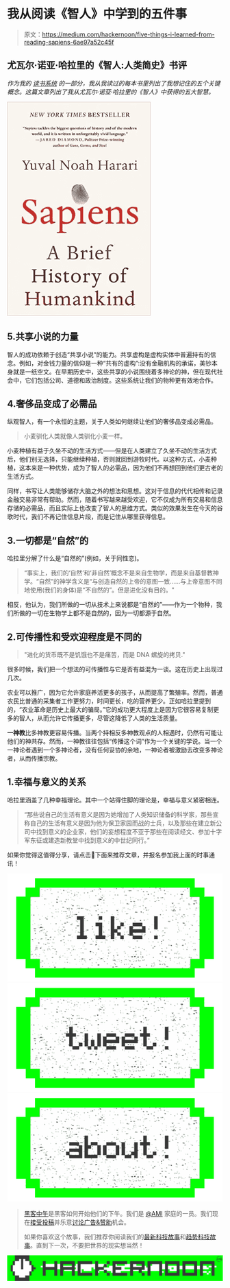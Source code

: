 # 我从阅读《智人》中学到的五件事

> 原文：<https://medium.com/hackernoon/five-things-i-learned-from-reading-sapiens-6ae97a52c45f>

## 尤瓦尔·诺亚·哈拉里的《智人:人类简史》书评

*作为我的* [*读书系统*](https://hackernoon.com/how-i-live-reading-books-so-they-last-6f93c7e7d702) *的一部分，我从我读过的每本书里列出了我想记住的五个关键概念。这篇文章列出了我从尤瓦尔·诺亚·哈拉里的《智人》中获得的五大智慧。*

![](img/ed3b050620aa55edc602352bd6eb2620.png)

## 5.共享小说的力量

智人的成功依赖于创造“共享小说”的能力。共享虚构是虚构实体中普遍持有的信念。例如，对金钱力量的信仰是一种“共有的虚构”:没有金融机构的承诺，美钞本身就是一纸空文。在早期历史中，这些共享的小说围绕着多神论的神，但在现代社会中，它们包括公司、道德和政治制度。这些系统让我们的物种更有效地合作。

## 4.奢侈品变成了必需品

纵观智人，有一个永恒的主题，关于人类如何继续让他们的奢侈品变成必需品。

> 小麦驯化人类就像人类驯化小麦一样。

小麦种植有益于久坐不动的生活方式——但是在人类建立了久坐不动的生活方式后，他们别无选择，只能继续种植，否则就回到游牧时代。以这种方式，小麦种植，这本来是一种优势，成为了智人的必需品，因为他们不再想回到他们更古老的生活方式。

同样，书写让人类能够储存大脑之外的想法和思想。这对于信息的代代相传和记录金融交易非常有帮助。然而，随着书写越来越受欢迎，它不仅成为所有交易和信息存储的必需品，而且实际上也改变了智人的思维方式。类似的效果发生在今天的谷歌时代，我们不再记住信息片段，而是记住从哪里获得信息。

## 3.一切都是“自然”的

哈拉里分解了什么是“自然的”(例如，关于同性恋)。

> “事实上，我们的‘自然’和‘非自然’概念不是来自生物学，而是来自基督教神学。“自然”的神学含义是“与创造自然的上帝的意图一致……与上帝意图不同地使用(我们的身体)是“不自然的”。但是进化没有目的。"

相反，他认为，我们所做的一切从技术上来说都是“自然的”——作为一个物种，我们所做的一切在生物学上都不是自然的，因为一切都源于自然。

## 2.可传播性和受欢迎程度是不同的

> "进化的货币既不是饥饿也不是痛苦，而是 DNA 螺旋的拷贝."

很多时候，我们把一个想法的可传播性与它是否有益混为一谈。这在历史上出现过几次。

农业可以推广，因为它允许家庭养活更多的孩子，从而提高了繁殖率。然而，普通农民比普通的采集者工作更努力，时间更长，吃的营养更少。正如哈拉里提到的，“农业革命是历史上最大的骗局。”它的成功更大程度上是因为它很容易复制更多的智人，从而允许它传播更多，尽管这降低了人类的生活质量。

**一神教**比多神教更容易传播。当两个持相反多神教观点的人相遇时，仍然有可能让他们的神共存。然而，一神教往往包括“传播这个词”作为一个关键的学说。当一个一神论者遇到一个多神论者，没有任何妥协的余地，一神论者被激励去改变多神论者，从而传播宗教。

## 1.幸福与意义的关系

哈拉里涵盖了几种幸福理论。其中一个站得住脚的理论是，幸福与意义紧密相连。

> “那些说自己的生活有意义是因为她增加了人类知识储备的科学家，那些宣称自己的生活有意义是因为他为保卫家园而战的士兵，以及那些在建立新公司中找到意义的企业家，他们的妄想程度不亚于那些在阅读经文、参加十字军东征或建造新教堂中找到意义的中世纪同行。”

如果你觉得这值得分享，请点击💚下面来推荐文章，并报名参加我上面的时事通讯！

[![](img/50ef4044ecd4e250b5d50f368b775d38.png)](http://bit.ly/HackernoonFB)[![](img/979d9a46439d5aebbdcdca574e21dc81.png)](https://goo.gl/k7XYbx)[![](img/2930ba6bd2c12218fdbbf7e02c8746ff.png)](https://goo.gl/4ofytp)

> [黑客中午](http://bit.ly/Hackernoon)是黑客如何开始他们的下午。我们是 [@AMI](http://bit.ly/atAMIatAMI) 家庭的一员。我们现在[接受投稿](http://bit.ly/hackernoonsubmission)并乐意[讨论广告&赞助](mailto:partners@amipublications.com)机会。
> 
> 如果你喜欢这个故事，我们推荐你阅读我们的[最新科技故事](http://bit.ly/hackernoonlatestt)和[趋势科技故事](https://hackernoon.com/trending)。直到下一次，不要把世界的现实想当然！

![](img/be0ca55ba73a573dce11effb2ee80d56.png)